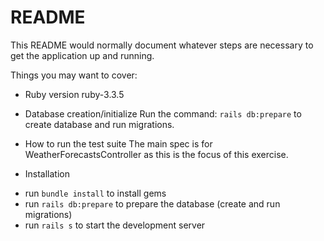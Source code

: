 # README

This README would normally document whatever steps are necessary to get the
application up and running.

Things you may want to cover:

* Ruby version
ruby-3.3.5

* Database creation/initialize
Run the command: `rails db:prepare` to create database and run migrations.

* How to run the test suite
The main spec is for WeatherForecastsController as this is the focus of this exercise.

* Installation
- run `bundle install` to install gems
- run `rails db:prepare` to prepare the database (create and run migrations)
- run `rails s` to start the development server
